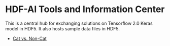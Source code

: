 # HDF-AI Tools and Information Center

This is a central hub for exchanging solutions on Tensorflow 2.0 Keras model in HDF5. It also hosts sample data files in HDF5.

* [Cat vs. Non-Cat](https://www.floydhub.com/deeplearningai/datasets/cat-vs-noncat/1/train_catvnoncat.h5)
